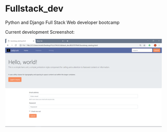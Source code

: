 # Fullstack_dev
Python and Django Full Stack Web developer bootcamp

Current development Screenshot:



![alt text](https://github.com/minthawzin1995/fullstack_dev/blob/master/updated_bootstrap.png?raw=true)

